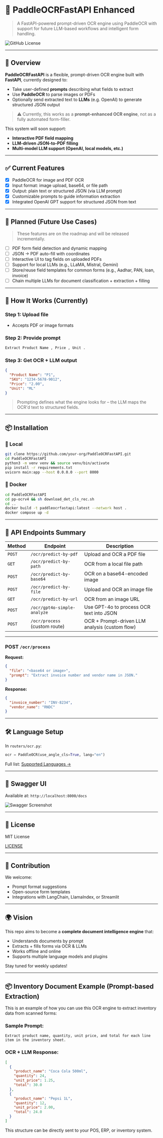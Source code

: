 # 🧠 PaddleOCRFastAPI Enhanced

> A FastAPI-powered prompt-driven OCR engine using PaddleOCR with support for future LLM-based workflows and intelligent form handling.

![GitHub License](https://img.shields.io/github/license/cgcel/PaddleOCRFastAPI)

---

## 📄 Overview

**PaddleOCRFastAPI** is a flexible, prompt-driven OCR engine built with **FastAPI**, currently designed to:
- Take user-defined **prompts** describing what fields to extract
- Use **PaddleOCR** to parse images or PDFs
- Optionally send extracted text to **LLMs** (e.g. OpenAI) to generate structured JSON output

> ⚠️ Currently, this works as a **prompt-enhanced OCR engine**, not as a fully automated form-filler.

This system will soon support:
- **Interactive PDF field mapping**
- **LLM-driven JSON-to-PDF filling**
- **Multi-model LLM support (OpenAI, local models, etc.)**

---

## ✅ Current Features

- [x] PaddleOCR for image and PDF OCR
- [x] Input format: image upload, base64, or file path
- [x] Output: plain text or structured JSON (via LLM prompt)
- [x] Customizable prompts to guide information extraction
- [x] Integrated OpenAI GPT support for structured JSON from text

---

## 🔮 Planned (Future Use Cases)

> These features are on the roadmap and will be released incrementally.

- [ ] PDF form field detection and dynamic mapping
- [ ] JSON → PDF auto-fill with coordinates
- [ ] Interactive UI to tag fields on uploaded PDFs
- [ ] Support for local LLMs (e.g., LLaMA, Mistral, Gemini)
- [ ] Store/reuse field templates for common forms (e.g., Aadhar, PAN, loan, invoice)
- [ ] Chain multiple LLMs for document classification + extraction + filling

---

## 🧠 How It Works (Currently)

### Step 1: Upload file
- Accepts PDF or image formats

### Step 2: Provide prompt
```txt
Extract Product Name , Price , Unit .
```

### Step 3: Get OCR + LLM output
```json
{
  "Product Name": "P1",
  "SKU": "1234-5678-9012",
  "Price": "2.00",
  "Unit": "ML"
}
```

> Prompting defines what the engine looks for – the LLM maps the OCR'd text to structured fields.

---

## 📦 Installation

### 🔧 Local

```bash
git clone https://github.com/your-org/PaddleOCRFastAPI.git
cd PaddleOCRFastAPI
python3 -m venv venv && source venv/bin/activate
pip install -r requirements.txt
uvicorn main:app --host 0.0.0.0 --port 8000
```

### 🐳 Docker

```bash
cd PaddleOCRFastAPI
cd pp-ocrv4 && sh download_det_cls_rec.sh
cd ..
docker build -t paddleocrfastapi:latest --network host .
docker compose up -d
```

---

## 📑 API Endpoints Summary

| Method | Endpoint                      | Description                                      |
|--------|-------------------------------|--------------------------------------------------|
| `POST` | `/ocr/predict-by-pdf`         | Upload and OCR a PDF file                        |
| `GET`  | `/ocr/predict-by-path`        | OCR from a local file path                       |
| `POST` | `/ocr/predict-by-base64`      | OCR on a base64-encoded image                    |
| `POST` | `/ocr/predict-by-file`        | Upload and OCR an image file                     |
| `GET`  | `/ocr/predict-by-url`         | OCR from an image URL                            |
| `POST` | `/ocr/gpt4o-simple-analyze`   | Use GPT-4o to process OCR text into JSON         |
| `POST` | `/ocr/process` (custom route) | OCR + Prompt-driven LLM analysis (custom flow)   |

---

### POST `/ocr/process`

**Request:**
```json
{
  "file": "<base64 or image>",
  "prompt": "Extract invoice number and vendor name in JSON."
}
```

**Response:**
```json
{
  "invoice_number": "INV-8234",
  "vendor_name": "RNDC"
}
```

---

## 🛠 Language Setup

In `routers/ocr.py`:

```python
ocr = PaddleOCR(use_angle_cls=True, lang="en")
```

Full list: [Supported Languages →](https://github.com/PaddlePaddle/PaddleOCR/blob/release/2.7/doc/doc_en/multi_languages_en.md)

---

## 📸 Swagger UI

Available at: `http://localhost:8000/docs`

![Swagger Screenshot](https://raw.githubusercontent.com/onk2cell/ocr_fast_api/refs/heads/main/AAA_OCR.png)

---

## 🧾 License

MIT License 

[LICENSE](./LICENSE)

---

## 🤝 Contribution

We welcome:
- Prompt format suggestions
- Open-source form templates
- Integrations with LangChain, LlamaIndex, or Streamlit

---

## 🌍 Vision

This repo aims to become a **complete document intelligence engine** that:

- Understands documents by prompt
- Extracts + fills forms via OCR & LLMs
- Works offline and online
- Supports multiple language models and plugins

Stay tuned for weekly updates!

---

## 📦 Inventory Document Example (Prompt-based Extraction)

This is an example of how you can use this OCR engine to extract inventory data from scanned forms:

### Sample Prompt:
```text
Extract product name, quantity, unit price, and total for each line item in the inventory sheet.
```

### OCR + LLM Response:
```json
[
  {
    "product_name": "Coca Cola 500ml",
    "quantity": 24,
    "unit_price": 1.25,
    "total": 30.0
  },
  {
    "product_name": "Pepsi 1L",
    "quantity": 12,
    "unit_price": 2.00,
    "total": 24.0
  }
]
```

This structure can be directly sent to your POS, ERP, or inventory system.
